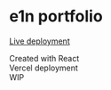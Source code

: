 # e1n portfolio

[Live deployment](https://portfolio-v2-e1n.vercel.app/)

Created with React  
Vercel deployment  
WIP

